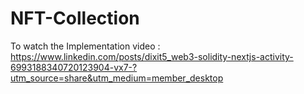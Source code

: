 # NFT-Collection

To watch the Implementation video :
https://www.linkedin.com/posts/dixit5_web3-solidity-nextjs-activity-6993188340720123904-vx7-?utm_source=share&utm_medium=member_desktop
